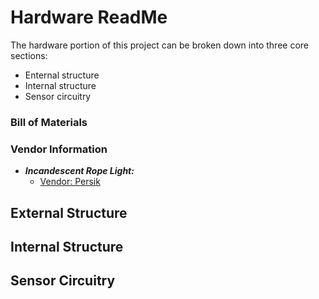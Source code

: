 # Hardware ReadMe
The hardware portion of this project can be broken down into three core sections:
* Enternal structure
* Internal structure
* Sensor circuitry

### Bill of Materials

### Vendor Information
* _**Incandescent Rope Light:**_
  * [Vendor: Persik](https://persik.com/collections/rope-lights/products/persik-18-feet-red-rope-light-for-indoor-and-outdoor-use-pack-of-2-total-36-feet-length)


## External Structure


## Internal Structure


## Sensor Circuitry
